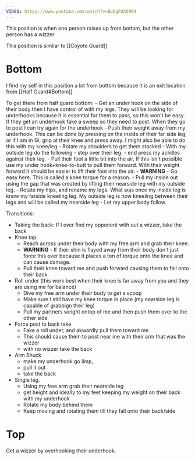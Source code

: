 ```yaml
---
VIDEO: https://www.youtube.com/watch?v=BoDgPdXSM94
---
```

This position is when one person raises up from bottom, but the other person has a wizzer

This position is similar to [[Coyote Guard]]
# Bottom
I find my self in this position a lot from bottom because it is an exit location from [[Half Guard#Bottom]]. 

To get there from half guard bottom:
	- Get an under hook on the side of their body then I have control of with my legs. They will be looking for underhooks because it is essential for them to pass, so this won't be easy. If they get an underhook fake a sweep so they need to post. When they go to post I can try again for the underhook
	- Push their weight away from my underhook. This can be done by pressing on the inside of their far side leg, or if I am in Gi, grip at their knee and press away. I might also be able to do this with my knee/leg
	- Rotate my shoulders to get them stacked
	- With my outside leg do the following
		- step over their leg.
		- end press my achilles against their leg.
		- Pull their foot a little bit into the air, If this isn't possible use my under hook+knee-to-butt to pull them forward. With their weight forward it should be easier to lift their foot into the air. 
		- **WARNING** - Go easy here. This is called a knee torque for a reason.
	- Pull my inside out using the gap that was created by lifting their nearside leg with my outside leg.
	- Rotate my hips, and rename my legs. What was once my inside leg is know my farside kneeling leg. My outside leg is now kneeling between their legs and will be called my nearside leg
	- Let my upper body follow. 


Transitions:
- Taking the back: If I ever find my opponent with out a wizzer, take the back
- Knee tap
	- Reach across under their body with my free arm and grab their knee. 
	- **WARNING** - If their shin is flayed away from their body don't just force this over because it places a ton of torque onto the knee and can cause damage. 
	- Pull their knee toward me and push forward causing them to fall onto their back
- Roll under (this work best when their knee is far away from you and they are using me for balance)
	- Dive my free arm under their body to get a scoop
	- Make sure I still have my knee torque in place (my nearside leg is capable of grabbign their leg)
	- Pull my partners weight ontop of me and then push them over to the other side
- Force post to back take
	- Fake a roll under, and akwardly pull them toward me
	- This should cause them to post near me with their arm that was the wizzer
	- with no wizzer take the back
- Arm Shuck
	- make my underhook go limp, 
	- pull it out
	- take the back
- Single leg. 
	- Using my free arm grab their nearside leg
	- get height and ideally to my feet keeping my weight on their back with my underhook
	- Rotate my body behind them 
	- Keep moving and rotating them till they fall onto their back/side


# Top
Get a wizzer by overhooking their underhook.



